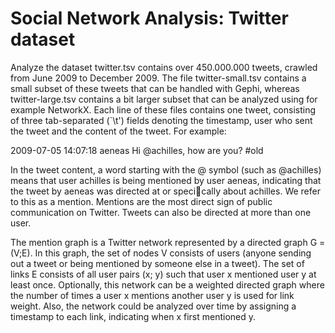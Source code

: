 # Social Network Analysis: Twitter dataset

Analyze the dataset twitter.tsv contains over 450.000.000
tweets, crawled from June 2009 to December 2009. The file twitter-small.tsv contains a small
subset of these tweets that can be handled with Gephi, whereas twitter-large.tsv contains a bit
larger subset that can be analyzed using for example NetworkX. Each line of these files contains
one tweet, consisting of three tab-separated (`\t') fields denoting the timestamp, user who sent the
tweet and the content of the tweet. For example:

2009-07-05 14:07:18 aeneas Hi @achilles, how are you? #old

In the tweet content, a word starting with the @ symbol (such as @achilles) means that user
achilles is being mentioned by user aeneas, indicating that the tweet by aeneas was directed at
or specically about achilles. We refer to this as a mention. Mentions are the most direct sign of
public communication on Twitter. Tweets can also be directed at more than one user.

The mention graph is a Twitter network represented by a directed graph G = (V;E). In this
graph, the set of nodes V consists of users (anyone sending out a tweet or being mentioned by
someone else in a tweet). The set of links E consists of all user pairs (x; y) such that user x mentioned
user y at least once. Optionally, this network can be a weighted directed graph where the number of
times a user x mentions another user y is used for link weight. Also, the network could be analyzed
over time by assigning a timestamp to each link, indicating when x first mentioned y.
